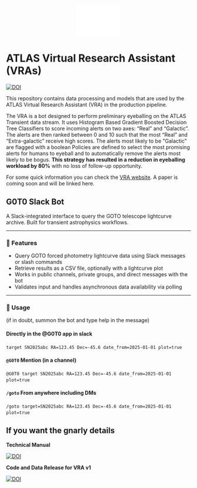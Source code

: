 <p align="center">
<img src="./docs/source/_static/logo.png?raw=true" width="120px" />
</p>

# ATLAS Virtual Research Assistant (VRAs)
[![DOI](https://zenodo.org/badge/888466484.svg)](https://doi.org/10.5281/zenodo.14363396)

This repository contains data processing and models that are used by 
the ATLAS Virtual Research Assistant (VRA) in the production pipeline. 

The VRA is a bot designed to perform preliminary eyeballing on the ATLAS Transient data stream. 
It uses Histogram Based Gradient Boosted Decision Tree Classifiers to score incoming alerts on two axes: “Real” and  “Galactic”. 
The alerts are then ranked between 0 and 10 such that the most “Real” and “Extra-galactic” receive high scores. 
The alerts most likely to be "Galactic" are flagged with a boolean
Policies are defined to select the most promising alerts for humans to eyeball and to automatically
remove the alerts most likely to be bogus. 
**This strategy has resulted in a reduction in eyeballing workload by 80%** with no loss of follow-up opportunity.  


For some quick information you can check the [VRA website](https://heloises.github.io/atlasvras/about.html).
A paper is coming soon and will be linked here. 

## G0T0 Slack Bot

A Slack-integrated interface to query the GOTO telescope lightcurve archive. Built for transient astrophysics workflows.

---

### 🚀 Features

- Query GOTO forced photometry lightcurve data using Slack messages or slash commands
- Retrieve results as a CSV file, optionally with a lightcurve plot
- Works in public channels, private groups, and direct messages with the bot
- Validates input and handles asynchronous data availability via polling

---

### 💬 Usage
(if in doubt, summon the bot and type help in the message)
#### Directly in the @G0T0 app in slack
`target SN2025abc RA=123.45 Dec=-45.6 date_from=2025-01-01 plot=true`

#### `@G0T0` Mention (in a channel)
`@G0T0 target SN2025abc RA=123.45 Dec=-45.6 date_from=2025-01-01 plot=true`

#### `/goto` From anywhere including DMs
`/goto target=SN2025abc RA=123.45 Dec=-45.6 date_from=2025-01-01 plot=true`

## If you want the gnarly details

**Technical Manual** 

[![DOI](https://zenodo.org/badge/DOI/10.5281/zenodo.14983098.svg)](https://doi.org/10.5281/zenodo.14983098)

**Code and Data Release for VRA v1**

[![DOI](https://zenodo.org/badge/DOI/10.5281/zenodo.14906192.svg)](https://doi.org/10.5281/zenodo.14906192)

